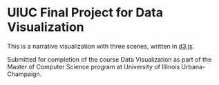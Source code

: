 # UIUC Final Project for Data Visualization

This is a narrative visualization with three scenes, written in [d3.js](https://d3js.org/).

Submitted for completion of the course Data Visualization as part of the Master of Computer Science program at University of Illinois Urbana-Champaign.